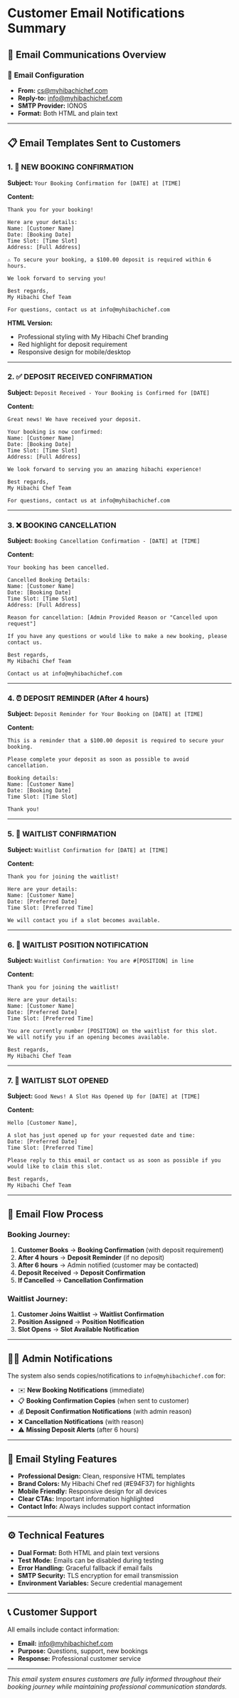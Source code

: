 # Customer Email Notifications Summary

## 📧 Email Communications Overview

### 🏢 **Email Configuration**
- **From:** cs@myhibachichef.com
- **Reply-to:** info@myhibachichef.com
- **SMTP Provider:** IONOS
- **Format:** Both HTML and plain text

---

## 📋 **Email Templates Sent to Customers**

### 1. 🎯 **NEW BOOKING CONFIRMATION**

**Subject:** `Your Booking Confirmation for [DATE] at [TIME]`

**Content:**
```
Thank you for your booking!

Here are your details:
Name: [Customer Name]
Date: [Booking Date]
Time Slot: [Time Slot]
Address: [Full Address]

⚠️ To secure your booking, a $100.00 deposit is required within 6 hours.

We look forward to serving you!

Best regards,
My Hibachi Chef Team

For questions, contact us at info@myhibachichef.com
```

**HTML Version:** 
- Professional styling with My Hibachi Chef branding
- Red highlight for deposit requirement
- Responsive design for mobile/desktop

---

### 2. ✅ **DEPOSIT RECEIVED CONFIRMATION**

**Subject:** `Deposit Received - Your Booking is Confirmed for [DATE]`

**Content:**
```
Great news! We have received your deposit.

Your booking is now confirmed:
Name: [Customer Name]
Date: [Booking Date]
Time Slot: [Time Slot]
Address: [Full Address]

We look forward to serving you an amazing hibachi experience!

Best regards,
My Hibachi Chef Team

For questions, contact us at info@myhibachichef.com
```

---

### 3. ❌ **BOOKING CANCELLATION**

**Subject:** `Booking Cancellation Confirmation - [DATE] at [TIME]`

**Content:**
```
Your booking has been cancelled.

Cancelled Booking Details:
Name: [Customer Name]
Date: [Booking Date]
Time Slot: [Time Slot]
Address: [Full Address]

Reason for cancellation: [Admin Provided Reason or "Cancelled upon request"]

If you have any questions or would like to make a new booking, please contact us.

Best regards,
My Hibachi Chef Team

Contact us at info@myhibachichef.com
```

---

### 4. ⏰ **DEPOSIT REMINDER** (After 4 hours)

**Subject:** `Deposit Reminder for Your Booking on [DATE] at [TIME]`

**Content:**
```
This is a reminder that a $100.00 deposit is required to secure your booking.

Please complete your deposit as soon as possible to avoid cancellation.

Booking details:
Name: [Customer Name]
Date: [Booking Date]
Time Slot: [Time Slot]

Thank you!
```

---

### 5. 📝 **WAITLIST CONFIRMATION**

**Subject:** `Waitlist Confirmation for [DATE] at [TIME]`

**Content:**
```
Thank you for joining the waitlist!

Here are your details:
Name: [Customer Name]
Date: [Preferred Date]
Time Slot: [Preferred Time]

We will contact you if a slot becomes available.
```

---

### 6. 🎯 **WAITLIST POSITION NOTIFICATION**

**Subject:** `Waitlist Confirmation: You are #[POSITION] in line`

**Content:**
```
Thank you for joining the waitlist!

Here are your details:
Name: [Customer Name]
Date: [Preferred Date]
Time Slot: [Preferred Time]

You are currently number [POSITION] on the waitlist for this slot.
We will notify you if an opening becomes available.

Best regards,
My Hibachi Chef Team
```

---

### 7. 🎉 **WAITLIST SLOT OPENED**

**Subject:** `Good News! A Slot Has Opened Up for [DATE] at [TIME]`

**Content:**
```
Hello [Customer Name],

A slot has just opened up for your requested date and time:
Date: [Preferred Date]
Time Slot: [Preferred Time]

Please reply to this email or contact us as soon as possible if you would like to claim this slot.

Best regards,
My Hibachi Chef Team
```

---

## 🔄 **Email Flow Process**

### **Booking Journey:**
1. **Customer Books** → **Booking Confirmation** (with deposit requirement)
2. **After 4 hours** → **Deposit Reminder** (if no deposit)
3. **After 6 hours** → Admin notified (customer may be contacted)
4. **Deposit Received** → **Deposit Confirmation**
5. **If Cancelled** → **Cancellation Confirmation**

### **Waitlist Journey:**
1. **Customer Joins Waitlist** → **Waitlist Confirmation**
2. **Position Assigned** → **Position Notification**
3. **Slot Opens** → **Slot Available Notification**

---

## 👨‍💼 **Admin Notifications** 

The system also sends copies/notifications to `info@myhibachichef.com` for:

- ✉️ **New Booking Notifications** (immediate)
- 📋 **Booking Confirmation Copies** (when sent to customer)
- 💰 **Deposit Confirmation Notifications** (with admin reason)
- ❌ **Cancellation Notifications** (with reason)
- ⚠️ **Missing Deposit Alerts** (after 6 hours)

---

## 🎨 **Email Styling Features**

- **Professional Design:** Clean, responsive HTML templates
- **Brand Colors:** My Hibachi Chef red (#E94F37) for highlights
- **Mobile Friendly:** Responsive design for all devices
- **Clear CTAs:** Important information highlighted
- **Contact Info:** Always includes support contact information

---

## ⚙️ **Technical Features**

- **Dual Format:** Both HTML and plain text versions
- **Test Mode:** Emails can be disabled during testing
- **Error Handling:** Graceful fallback if email fails
- **SMTP Security:** TLS encryption for email transmission
- **Environment Variables:** Secure credential management

---

## 📞 **Customer Support**

All emails include contact information:
- **Email:** info@myhibachichef.com
- **Purpose:** Questions, support, new bookings
- **Response:** Professional customer service

---

*This email system ensures customers are fully informed throughout their booking journey while maintaining professional communication standards.*
